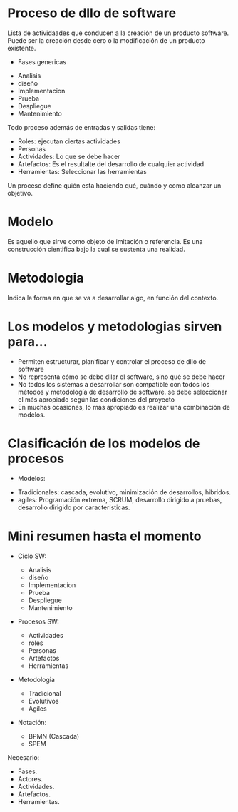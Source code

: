 # Proceso de dllo de software

Lista de actividaades que conducen a la creación de un producto software. Puede ser la creación desde cero o la modificación de un producto existente.

* Fases genericas
- Analisis
- diseño
- Implementacion
- Prueba
- Despliegue
- Mantenimiento

Todo proceso además de entradas y salidas tiene:
- Roles: ejecutan ciertas actividades
- Personas
- Actividades: Lo que se debe hacer
- Artefactos: Es el resultalte del desarrollo de cualquier actividad
- Herramientas: Seleccionar las herramientas

Un proceso define quién esta haciendo qué, cuándo y como alcanzar un objetivo.

# Modelo

Es aquello que sirve como objeto de imitación o referencia. Es una construcción cientifica bajo la cual se sustenta una realidad.

# Metodologia

Indica la forma en que se va a desarrollar algo, en función del contexto.


# Los modelos y metodologias sirven para...

- Permiten estructurar, planificar y controlar el proceso de dllo de software
- No representa cómo se debe dllar el software, sino qué se debe hacer
- No todos los sistemas a desarrollar son compatible con todos los métodos y metodología de desarrollo de software. se debe seleccionar el más apropiado según las condiciones del proyecto
- En muchas ocasiones, lo más apropiado es realizar una combinación de modelos.

# Clasificación de los modelos de procesos

* Modelos:
- Tradicionales: cascada, evolutivo, minimización de desarrollos, hibridos.
- agiles: Programación extrema, SCRUM, desarrollo dirigido a pruebas, desarrollo dirigido por caracteristicas.

# Mini resumen hasta el momento

* Ciclo SW:
    - Analisis
    - diseño
    - Implementacion
    - Prueba
    - Despliegue
    - Mantenimiento

* Procesos SW:
    - Actividades
    - roles
    - Personas
    - Artefactos
    - Herramientas

* Metodologia
    - Tradicional
    - Evolutivos
    - Agiles

* Notación:
    - BPMN (Cascada)
    - SPEM

Necesario:
- Fases. 
- Actores. 
- Actividades. 
- Artefactos. 
- Herramientas. 
